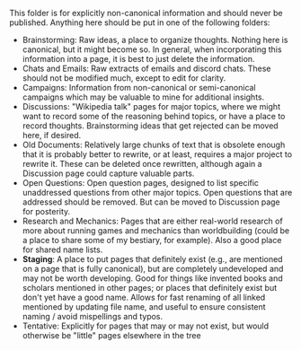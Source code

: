 This folder is for explicitly non-canonical information and should never be published. Anything here should be put in one of the following folders:

- Brainstorming: Raw ideas, a place to organize thoughts. Nothing here is canonical, but it might become so. In general, when incorporating this information into a page, it is best to just delete the information.
- Chats and Emails: Raw extracts of emails and discord chats. These should not be modified much, except to edit for clarity.
- Campaigns: Information from non-canonical or semi-canonical campaigns which may be valuable to mine for additional insights. 
- Discussions: "Wikipedia talk" pages for major topics, where we might want to record some of the reasoning behind topics, or have a place to record thoughts. Brainstorming ideas that get rejected can be moved here, if desired. 
- Old Documents: Relatively large chunks of text that is obsolete enough that it is probably better to rewrite, or at least, requires a major project to rewrite it. These can be deleted once rewritten, although again a Discussion page could capture valuable parts.
- Open Questions: Open question pages, designed to list specific unaddressed questions from other major topics. Open questions that are addressed should be removed. But can be moved to Discussion page for posterity.
- Research and Mechanics: Pages that are either real-world research of more about running games and mechanics than worldbuilding (could be a place to share some of my bestiary, for example). Also a good place for shared name lists. 
- **Staging**: A place to put pages that definitely exist (e.g., are mentioned on a page that is fully canonical), but are completely undeveloped and may not be worth developing. Good for things like invented books and scholars mentioned in other pages; or places that definitely exist but don't yet have a good name. Allows for fast renaming of all linked mentioned by updating file name, and useful to ensure consistent naming / avoid mispellings and typos. 
- Tentative: Explicitly for pages that may or may not exist, but would otherwise be "little" pages elsewhere in the tree